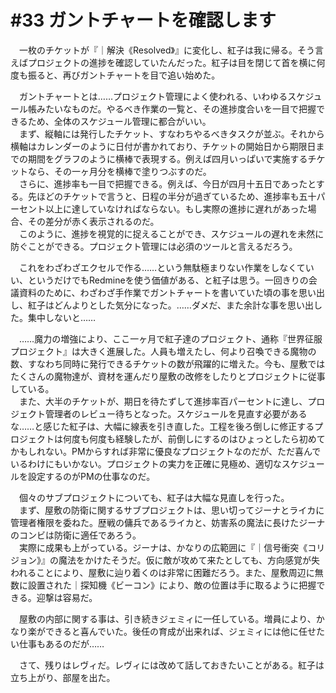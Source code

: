 # #33 ガントチャートを確認します
　一枚のチケットが『｜解決《Resolved》』に変化し、紅子は我に帰る。そう言えばプロジェクトの進捗を確認していたんだった。紅子は目を閉じて首を横に何度も振ると、再びガントチャートを目で追い始めた。


　ガントチャートとは……プロジェクト管理によく使われる、いわゆるスケジュール帳みたいなものだ。やるべき作業の一覧と、その進捗度合いを一目で把握できるため、全体のスケジュール管理に都合がいい。  
　まず、縦軸には発行したチケット、すなわちやるべきタスクが並ぶ。それから横軸はカレンダーのように日付が書かれており、チケットの開始日から期限日までの期間をグラフのように横棒で表現する。例えば四月いっぱいで実施するチケットなら、その一ヶ月分を横棒で塗りつぶすのだ。  
　さらに、進捗率も一目で把握できる。例えば、今日が四月十五日であったとする。先ほどのチケットで言うと、日程の半分が過ぎているため、進捗率も五十パーセント以上に達していなければならない。もし実際の進捗に遅れがあった場合、その差分が赤く表示されるのだ。  
　このように、進捗を視覚的に捉えることができ、スケジュールの遅れを未然に防ぐことができる。プロジェクト管理には必須のツールと言えるだろう。

　これをわざわざエクセルで作る……という無駄極まりない作業をしなくていい、というだけでもRedmineを使う価値がある、と紅子は思う。一回きりの会議資料のために、わざわざ手作業でガントチャートを書いていた頃の事を思い出し、紅子はどんよりとした気分になった。……ダメだ、また余計な事を思い出した。集中しないと……


　……魔力の増強により、ここ一ヶ月で紅子達のプロジェクト、通称『世界征服プロジェクト』は大きく進展した。人員も増えたし、何より召喚できる魔物の数、すなわち同時に発行できるチケットの数が飛躍的に増えた。今も、屋敷ではたくさんの魔物達が、資材を運んだり屋敷の改修をしたりとプロジェクトに従事している。  
　また、大半のチケットが、期日を待たずして進捗率百パーセントに達し、プロジェクト管理者のレビュー待ちとなった。スケジュールを見直す必要があるな……と感じた紅子は、大幅に線表を引き直した。工程を後ろ倒しに修正するプロジェクトは何度も何度も経験したが、前倒しにするのはひょっとしたら初めてかもしれない。PMからすれば非常に優良なプロジェクトなのだが、ただ喜んでいるわけにもいかない。プロジェクトの実力を正確に見極め、適切なスケジュールを設定するのがPMの仕事なのだ。

　個々のサブプロジェクトについても、紅子は大幅な見直しを行った。  
　まず、屋敷の防衛に関するサブプロジェクトは、思い切ってジーナとライカに管理者権限を委ねた。歴戦の傭兵であるライカと、妨害系の魔法に長けたジーナのコンビは防衛に適任であろう。  
　実際に成果も上がっている。ジーナは、かなりの広範囲に『｜信号衝突《コリジョン》』の魔法をかけたそうだ。仮に敵が攻めて来たとしても、方向感覚が失われることにより、屋敷に辿り着くのは非常に困難だろう。また、屋敷周辺に無数に設置された｜探知機《ビーコン》により、敵の位置は手に取るように把握できる。迎撃は容易だ。

　屋敷の内部に関する事は、引き続きジェミィに一任している。増員により、かなり楽ができると喜んでいた。後任の育成が出来れば、ジェミィには他に任せたい仕事もあるのだが……

　さて、残りはレヴィだ。レヴィには改めて話しておきたいことがある。紅子は立ち上がり、部屋を出た。
